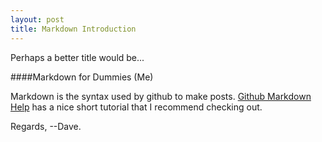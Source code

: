 ```yaml
---
layout: post
title: Markdown Introduction
---
```

Perhaps a better title would be...

####Markdown for Dummies (Me)

Markdown is the syntax used by github to make posts.
[Github Markdown Help](https://help.github.com/articles/basic-writing-and-formatting-syntax/) has a nice short 
tutorial that I recommend checking out.  

Regards,
--Dave.
